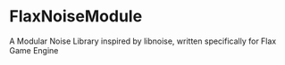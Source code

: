 # FlaxNoiseModule
A Modular Noise Library inspired by libnoise, written specifically for Flax Game Engine
